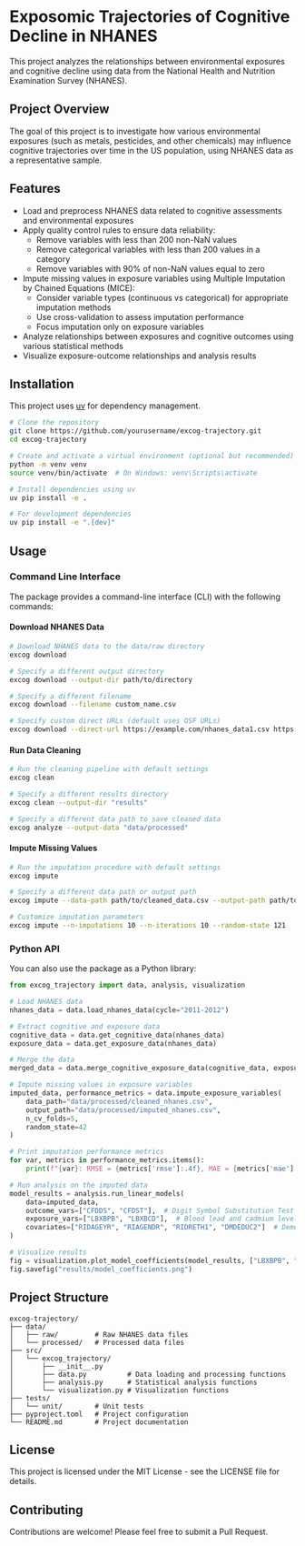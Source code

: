 # Exposomic Trajectories of Cognitive Decline in NHANES

This project analyzes the relationships between environmental exposures and cognitive decline using data from the National Health and Nutrition Examination Survey (NHANES).

## Project Overview

The goal of this project is to investigate how various environmental exposures (such as metals, pesticides, and other chemicals) may influence cognitive trajectories over time in the US population, using NHANES data as a representative sample.

## Features

- Load and preprocess NHANES data related to cognitive assessments and environmental exposures
- Apply quality control rules to ensure data reliability:
  - Remove variables with less than 200 non-NaN values
  - Remove categorical variables with less than 200 values in a category
  - Remove variables with 90% of non-NaN values equal to zero
- Impute missing values in exposure variables using Multiple Imputation by Chained Equations (MICE):
  - Consider variable types (continuous vs categorical) for appropriate imputation methods
  - Use cross-validation to assess imputation performance
  - Focus imputation only on exposure variables
- Analyze relationships between exposures and cognitive outcomes using various statistical methods
- Visualize exposure-outcome relationships and analysis results

## Installation

This project uses [uv](https://github.com/astral-sh/uv) for dependency management.

```bash
# Clone the repository
git clone https://github.com/yourusername/excog-trajectory.git
cd excog-trajectory

# Create and activate a virtual environment (optional but recommended)
python -m venv venv
source venv/bin/activate  # On Windows: venv\Scripts\activate

# Install dependencies using uv
uv pip install -e .

# For development dependencies
uv pip install -e ".[dev]"
```

## Usage

### Command Line Interface

The package provides a command-line interface (CLI) with the following commands:

#### Download NHANES Data

```bash
# Download NHANES data to the data/raw directory
excog download

# Specify a different output directory
excog download --output-dir path/to/directory

# Specify a different filename
excog download --filename custom_name.csv

# Specify custom direct URLs (default uses OSF URLs)
excog download --direct-url https://example.com/nhanes_data1.csv https://example.com/nhanes_data2.csv
```

#### Run Data Cleaning

```bash
# Run the cleaning pipeline with default settings
excog clean

# Specify a different results directory
excog clean --output-dir "results"

# Specify a different data path to save cleaned data
excog analyze --output-data "data/processed"
```

#### Impute Missing Values

```bash
# Run the imputation procedure with default settings
excog impute

# Specify a different data path or output path
excog impute --data-path path/to/cleaned_data.csv --output-path path/to/imputed_data.csv

# Customize imputation parameters
excog impute --n-imputations 10 --n-iterations 10 --random-state 121
```

### Python API

You can also use the package as a Python library:

```python
from excog_trajectory import data, analysis, visualization

# Load NHANES data
nhanes_data = data.load_nhanes_data(cycle="2011-2012")

# Extract cognitive and exposure data
cognitive_data = data.get_cognitive_data(nhanes_data)
exposure_data = data.get_exposure_data(nhanes_data)

# Merge the data
merged_data = data.merge_cognitive_exposure_data(cognitive_data, exposure_data)

# Impute missing values in exposure variables
imputed_data, performance_metrics = data.impute_exposure_variables(
    data_path="data/processed/cleaned_nhanes.csv",
    output_path="data/processed/imputed_nhanes.csv",
    n_cv_folds=5,
    random_state=42
)

# Print imputation performance metrics
for var, metrics in performance_metrics.items():
    print(f"{var}: RMSE = {metrics['rmse']:.4f}, MAE = {metrics['mae']:.4f}")

# Run analysis on the imputed data
model_results = analysis.run_linear_models(
    data=imputed_data,
    outcome_vars=["CFDDS", "CFDST"],  # Digit Symbol Substitution Test scores
    exposure_vars=["LBXBPB", "LBXBCD"],  # Blood lead and cadmium levels
    covariates=["RIDAGEYR", "RIAGENDR", "RIDRETH1", "DMDEDUC2"]  # Demographics
)

# Visualize results
fig = visualization.plot_model_coefficients(model_results, ["LBXBPB", "LBXBCD"])
fig.savefig("results/model_coefficients.png")
```

## Project Structure

```
excog-trajectory/
├── data/
│   ├── raw/         # Raw NHANES data files
│   └── processed/   # Processed data files
├── src/
│   └── excog_trajectory/
│       ├── __init__.py
│       ├── data.py          # Data loading and processing functions
│       ├── analysis.py      # Statistical analysis functions
│       └── visualization.py # Visualization functions
├── tests/
│   └── unit/        # Unit tests
├── pyproject.toml   # Project configuration
└── README.md        # Project documentation
```

## License

This project is licensed under the MIT License - see the LICENSE file for details.

## Contributing

Contributions are welcome! Please feel free to submit a Pull Request.
